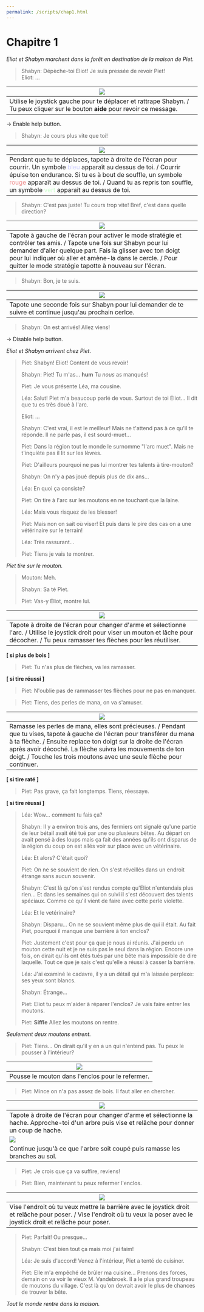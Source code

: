 ```yaml
---
permalink: /scripts/chap1.html
---
```


# Chapitre 1

_Eliot et Shabyn marchent dans la forêt en destination de la maison de Piet._

> Shabyn: Dépèche-toi Eliot! Je suis pressée de revoir Piet!\
> Eliot: ...

| <img src="https://the-mute-bow.com/pwa/img/missions/move.gif">                                                                   |
| -------------------------------------------------------------------------------------------------------------------------------- |
| Utilise le joystick gauche pour te déplacer et rattrape Shabyn. / Tu peux cliquer sur le bouton **aide** pour revoir ce message. |

-> Enable help button.

> Shabyn: Je cours plus vite que toi!

| <img src="https://the-mute-bow.com/pwa/img/missions/run.gif">                                                                                                                                                                                                                                                                                                                      |
| ---------------------------------------------------------------------------------------------------------------------------------------------------------------------------------------------------------------------------------------------------------------------------------------------------------------------------------------------------------------------------------- |
| Pendant que tu te déplaces, tapote à droite de l'écran pour courrir. Un symbole <font color="#ccf">bleu</font> apparaît au dessus de toi. / Courrir épuise ton endurance. Si tu es à bout de souffle, un symbole <font color="#e88">rouge</font> apparaît au dessus de toi. / Quand tu as repris ton souffle, un symbole <font color="#cfc">vert</font> apparaît au dessus de toi. |

> Shabyn: C'est pas juste! Tu cours trop vite! Bref, c'est dans quelle direction?

| <img src="https://the-mute-bow.com/pwa/img/missions/strat.gif">                                                                                                                                                                                                                                             |
| ----------------------------------------------------------------------------------------------------------------------------------------------------------------------------------------------------------------------------------------------------------------------------------------------------------- |
| Tapote à gauche de l'écran pour activer le mode stratégie et contrôler tes amis. / Tapote une fois sur Shabyn pour lui demander d'aller quelque part. Fais la glisser avec ton doigt pour lui indiquer où aller et amène-la dans le cercle. / Pour quitter le mode stratégie tapotte à nouveau sur l'écran. |

> Shabyn: Bon, je te suis.

| <img src="https://the-mute-bow.com/pwa/img/missions/follow.gif">                                        |
| ------------------------------------------------------------------------------------------------------- |
| Tapote une seconde fois sur Shabyn pour lui demander de te suivre et continue jusqu'au prochain cerlce. |

> Shabyn: On est arrivés! Allez viens!

-> Disable help button.

_Eliot et Shabyn arrivent chez Piet._

> Piet: Shabyn! Eliot! Content de vous revoir!
>
> Shabyn: Piet! Tu m'as... **hum** Tu _nous_ as manqués!
>
> Piet: Je vous présente Léa, ma cousine.
>
> Léa: Salut! Piet m'a beaucoup parlé de vous. Surtout de toi Eliot... Il dit que tu es très doué à l'arc.
>
> Eliot: ...
>
> Shabyn: C'est vrai, il est le meilleur! Mais ne t'attend pas à ce qu'il te réponde. Il ne parle pas, il est sourd-muet...
>
> Piet: Dans la région tout le monde le surnomme "l'arc muet". Mais ne t'inquiète pas il lit sur les lèvres.
>
> Piet: D'ailleurs pourquoi ne pas lui montrer tes talents à tire-mouton?
>
> Shabyn: On n'y a pas joué depuis plus de dix ans...
>
> Léa: En quoi ça consiste?
>
> Piet: On tire à l'arc sur les moutons en ne touchant que la laine.
>
> Léa: Mais vous risquez de les blesser!
>
> Piet: Mais non on sait où viser! Et puis dans le pire des cas on a une vétérinaire sur le terrain!
>
> Léa: Très rassurant...
>
> Piet: Tiens je vais te montrer.

_Piet tire sur le mouton._

> Mouton: Meh.
>
> Shabyn: Sa té Piet.
>
> Piet: Vas-y Eliot, montre lui.

| <img src="https://the-mute-bow.com/pwa/img/missions/shoot.gif">                                                                                                                                   |
| ------------------------------------------------------------------------------------------------------------------------------------------------------------------------------------------------- |
| Tapote à droite de l'écran pour changer d'arme et sélectionne l'arc. / Utilise le joystick droit pour viser un mouton et lâche pour décocher. / Tu peux ramasser tes flèches pour les réutiliser. |

**[ si plus de bois ]**

> Piet: Tu n'as plus de flèches, va les ramasser.

**[ si tire réussi ]**

> Piet: N'oublie pas de rammasser tes flèches pour ne pas en manquer.

> Piet: Tiens, des perles de mana, on va s'amuser.

| <img src="https://the-mute-bow.com/pwa/img/missions/mana.gif">                                                                                                                                                                                                                                                                      |
| ----------------------------------------------------------------------------------------------------------------------------------------------------------------------------------------------------------------------------------------------------------------------------------------------------------------------------------- |
| Ramasse les perles de mana, elles sont précieuses. / Pendant que tu vises, tapote à gauche de l'écran pour transférer du mana à ta flèche. / Ensuite replace ton doigt sur la droite de l'écran après avoir décoché. La flèche suivra les mouvements de ton doigt. / Touche les trois moutons avec une seule flèche pour continuer. |

**[ si tire raté ]**

> Piet: Pas grave, ça fait longtemps. Tiens, réessaye.

**[ si tire réussi ]**

> Léa: Wow... comment tu fais ça?
>
> Shabyn: Il y a environ trois ans, des fermiers ont signalé qu'une partie de leur bétail avait été tué par une ou plusieurs bêtes. Au départ on avait pensé à des loups mais ça fait des années qu'ils ont disparus de la région du coup on est allés voir sur place avec un vétérinaire.
>
> Léa: Et alors? C'était quoi?
>
> Piet: On ne se souvient de rien. On s'est réveillés dans un endroit étrange sans aucun souvenir.
>
> Shabyn: C'est là qu'on s'est rendus compte qu'Eliot n'entendais plus rien... Et dans les semaines qui on suivi il s'est découvert des talents spéciaux. Comme ce qu'il vient de faire avec cette perle violette.
>
> Léa: Et le vetérinaire?
>
> Shabyn: Disparu... On ne se souvient même plus de qui il était. Au fait Piet, pourquoi il manque une barrière à ton enclos?
>
> Piet: Justement c'est pour ça que je nous ai réunis. J'ai perdu un mouton cette nuit et je ne suis pas le seul dans la région. Encore une fois, on dirait qu'ils ont étés tués par une bête mais impossible de dire laquelle. Tout ce que je sais c'est qu'elle a réussi à casser la barrière.
>
> Léa: J'ai examiné le cadavre, il y a un détail qui m'a laissée perplexe: ses yeux sont blancs.
>
> Shabyn: Étrange...
>
> Piet: Eliot tu peux m'aider à réparer l'enclos? Je vais faire entrer les moutons.
>
> Piet: **Siffle** Allez les moutons on rentre.

_Seulement deux moutons entrent._

> Piet: Tiens... On dirait qu'il y en a un qui n'entend pas. Tu peux le pousser à l'intérieur?

| <img src="https://the-mute-bow.com/pwa/img/missions/sheep.gif"> |
| --------------------------------------------------------------- |
| Pousse le mouton dans l'enclos pour le refermer.                |

> Piet: Mince on n'a pas assez de bois. Il faut aller en chercher.

| <img src="https://the-mute-bow.com/pwa/img/missions/axe1.gif">                                                                                     |
| -------------------------------------------------------------------------------------------------------------------------------------------------- |
| Tapote à droite de l'écran pour changer d'arme et sélectionne la hache. Approche-toi d'un arbre puis vise et relâche pour donner un coup de hache. |
| <img src="https://the-mute-bow.com/pwa/img/missions/axe2.gif">                                                                                     |
| Continue jusqu'à ce que l'arbre soit coupé puis ramasse les branches au sol.                                                                       |

> Piet: Je crois que ça va suffire, reviens!

> Piet: Bien, maintenant tu peux refermer l'enclos.

| <img src="https://the-mute-bow.com/pwa/img/missions/fence.gif">                                                                                                               |
| ----------------------------------------------------------------------------------------------------------------------------------------------------------------------------- |
| Vise l'endroit où tu veux mettre la barrière avec le joystick droit et relâche pour poser. / Vise l'endroit où tu veux la poser avec le joystick droit et relâche pour poser. |

> Piet: Parfait! Ou presque...
>
> Shabyn: C'est bien tout ça mais moi j'ai faim!
>
> Léa: Je suis d'accord! Venez à l'intérieur, Piet a tenté de cuisiner.
>
> Piet: Elle m'a empêché de brûler ma cuisine... Prenons des forces, demain on va voir le vieux M. Vandebroek. Il a le plus grand troupeau de moutons du village. C'est là qu'on devrait avoir le plus de chances de trouver la bête.

_Tout le monde rentre dans la maison._
